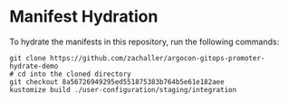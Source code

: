 # Manifest Hydration

To hydrate the manifests in this repository, run the following commands:

```shell
git clone https://github.com/zachaller/argocon-gitops-promoter-hydrate-demo
# cd into the cloned directory
git checkout 8a56726949295ed551875383b764b5e61e182aee
kustomize build ./user-configuration/staging/integration
```

